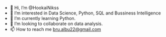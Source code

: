 - 👋 Hi, I’m @HookaiNikss
- 👀 I’m interested in Data Science, Python, SQL and Bussiness Intelligence
- 🌱 I’m currently learning Python.
- 💞️ I’m looking to collaborate on data analysis.
- 📫 How to reach me bru.albu22@gmail.com

<!---
HookaiNikss/HookaiNikss is a ✨ special ✨ repository because its `README.md` (this file) appears on your GitHub profile.
You can click the Preview link to take a look at your changes.
--->
